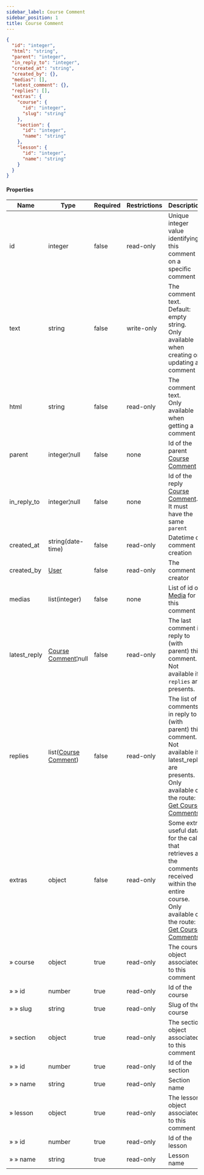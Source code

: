 ```yaml
---
sidebar_label: Course Comment
sidebar_position: 1
title: Course Comment
---
```


```json
{
  "id": "integer",
  "html": "string",
  "parent": "integer",
  "in_reply_to": "integer",
  "created_at": "string",
  "created_by": {},
  "medias": [],
  "latest_comment": {},
  "replies": [],
  "extras": {
    "course": {
      "id": "integer",
      "slug": "string"
    },
    "section": {
      "id": "integer",
      "name": "string"
    },
    "lesson": {
      "id": "integer",
      "name": "string"
    }
  }
}
```

#### Properties

| Name         | Type                                                                 | Required | Restrictions | Description                                                                                                                                                                                                           |
|--------------|----------------------------------------------------------------------|----------|--------------|-----------------------------------------------------------------------------------------------------------------------------------------------------------------------------------------------------------------------|
| id           | integer                                                              | false    | read-only    | Unique integer value identifying this comment on a specific comment                                                                                                                                                   |                                                                        
| text         | string                                                               | false    | write-only   | The comment text.<br/>Default: empty string.<br/>Only available when creating or updating a comment                                                                                                                   |
| html         | string                                                               | false    | read-only    | The comment text.<br/>Only available when getting a comment                                                                                                                                                           |
| parent       | integer¦null                                                         | false    | none         | Id of the parent [Course Comment](/docs/apireference/v2/schemas/course_comment)                                                                                                                                       |
| in_reply_to  | integer¦null                                                         | false    | none         | Id of the reply [Course Comment](/docs/apireference/v2/schemas/course_comment).<br/>It must have the same `parent`                                                                                                    |
| created_at   | string(date-time)                                                    | false    | read-only    | Datetime of comment creation                                                                                                                                                                                          |
| created_by   | [User](/docs/apireference/v2/schemas/user)                           | false    | read-only    | The comment creator                                                                                                                                                                                                   |
| medias       | list(integer)                                                        | false    | none         | List of id of [Media](/docs/apireference/v2/schemas/media) for this comment                                                                                                                                           |
| latest_reply | [Course Comment](/docs/apireference/v2/schemas/course_comment)¦null  | false    | read-only    | The last comment in reply to (with parent) this comment.<br/>Not available if `replies` are presents.                                                                                                                 |
| replies      | list([Course Comment](/docs/apireference/v2/schemas/course_comment)) | false    | read-only    | The list of comments in reply to (with parent) this comment.<br/>Not available if latest_reply are presents.<br/>Only available on the route: [Get Course Comments](/docs/apireference/v2/course/get_course_comments) |
| extras       | object                                                               | false    | read-only    | Some extra useful data for the call that retrieves all the comments received within the entire course.<br/>Only available on the route: [Get Course Comments](/docs/apireference/v2/course/get_course_comments)       |
| » course     | object                                                               | true     | read-only    | The course object associated to this comment                                                                                                                                                                          |
| » » id       | number                                                               | true     | read-only    | Id of the course                                                                                                                                                                                                      |
| » » slug     | string                                                               | true     | read-only    | Slug of the course                                                                                                                                                                                                    |
| » section    | object                                                               | true     | read-only    | The section object associated to this comment                                                                                                                                                                         |
| » » id       | number                                                               | true     | read-only    | Id of the section                                                                                                                                                                                                     |
| » » name     | string                                                               | true     | read-only    | Section name                                                                                                                                                                                                          |
| » lesson     | object                                                               | true     | read-only    | The lesson object associated to this comment                                                                                                                                                                          |
| » » id       | number                                                               | true     | read-only    | Id of the lesson                                                                                                                                                                                                      |
| » » name     | string                                                               | true     | read-only    | Lesson name                                                                                                                                                                                                           |
